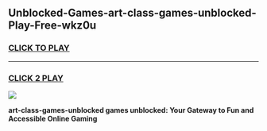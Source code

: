 
## Unblocked-Games-art-class-games-unblocked-Play-Free-wkz0u
<h3>
<a href="https://premium76.site?title=art-class-games-unblocked&ref=09A">CLICK TO PLAY</a></h3>
<hr>

<h3>
<a href="https://premium76.site?title=art-class-games-unblocked&ref=09A">CLICK 2 PLAY</a>
  
</h3>

<a href="https://premium76.site?title=art-class-games-unblocked&ref=09A"><img src="https://clearcache.store/games.png"></a>


**art-class-games-unblocked games unblocked: Your Gateway to Fun and Accessible Online Gaming**

